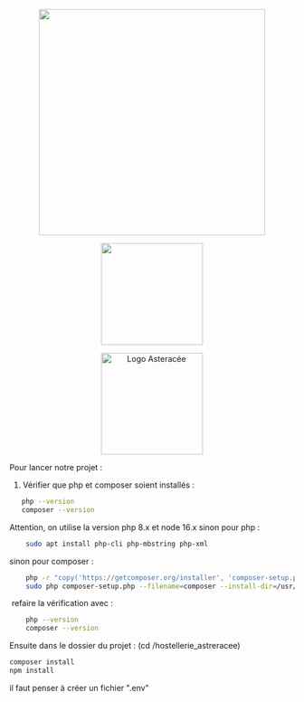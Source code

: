 <p align="center"><a href="https://laravel.com" target="_blank"><img src="https://raw.githubusercontent.com/laravel/art/master/logo-lockup/5%20SVG/2%20CMYK/1%20Full%20Color/laravel-logolockup-cmyk-red.svg" width="400"></a></p>
<p align="center"><a href="*" target="_blank"><img src="https://upload.wikimedia.org/wikipedia/commons/thumb/9/95/Vue.js_Logo_2.svg/2367px-Vue.js_Logo_2.svg.png" width="180"></a></p>
<p align="center"><a href="*" target="_blank"><img src="" width="180" alt="Logo Asteracée"></a></p>

Pour lancer notre projet :

1) Vérifier que php et composer soient installés :
```sh
   php --version
   composer --version
```
​Attention, on utilise la version php 8.x et node 16.x
sinon pour php :
```sh
    sudo apt install php-cli php-mbstring php-xml
```
sinon pour composer :
```sh
    php -r "copy('https://getcomposer.org/installer', 'composer-setup.php');"
    sudo php composer-setup.php --filename=composer --install-dir=/usr/local/bin
```
​
refaire la vérification avec :
```sh
    php --version
    composer --version
```

Ensuite dans le dossier du projet : (cd /hostellerie_astreracee)
```sh
composer install
npm install
```

il faut penser à créer un fichier ".env"